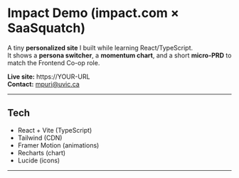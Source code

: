 # Impact Demo (impact.com × SaaSquatch)

A tiny **personalized site** I built while learning React/TypeScript.  
It shows a **persona switcher**, a **momentum chart**, and a short **micro-PRD** to match the Frontend Co-op role.

**Live site:** https://YOUR-URL  
**Contact:** mpuri@uvic.ca

---

## Tech
- React + Vite (TypeScript)
- Tailwind (CDN)
- Framer Motion (animations)
- Recharts (chart)
- Lucide (icons)

---
